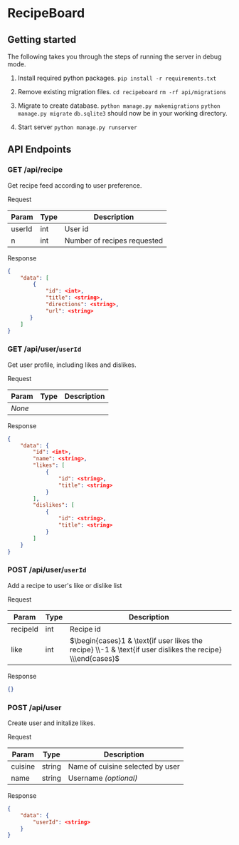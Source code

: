 # RecipeBoard

## Getting started

The following takes you through the steps of running the server in debug mode.

1. Install required python packages.
`pip install -r requirements.txt`

2. Remove existing migration files.
`cd recipeboard`
`rm -rf api/migrations`

3. Migrate to create database.
`python manage.py makemigrations`
`python manage.py migrate`
`db.sqlite3` should now be in your working directory.

4. Start server
`python manage.py runserver`

## API Endpoints

### GET /api/recipe

Get recipe feed according to user preference.

Request

| Param  | Type   | Description                 |
| ------ | ------ | --------------------------- |
| userId | int    | User id                     |
|      n | int    | Number of recipes requested |

Response

```json
{
    "data": [
        {
            "id": <int>,
            "title": <string>,
            "directions": <string>,
            "url": <string>
       }
    ]
}
```

### GET /api/user/`userId`

Get user profile, including likes and dislikes.

Request

| Param  | Type | Description |
| ------ | ---- | ----------- |
| *None* |      |             |

Response

```json
{
    "data": {
        "id": <int>,
        "name": <string>,
        "likes": [
            {
                "id": <string>,
                "title": <string>
            }
        ],
        "dislikes": [
            {
                "id": <string>,
                "title": <string>
            }
        ]
    }
}
```

### POST /api/user/`userId`

Add a recipe to user's like or dislike list

Request

| Param    | Type | Description |
| -------- | ---- |----------- |
| recipeId | int  | Recipe id   |
| like     | int  | $\begin{cases}1 & \text{if user likes the recipe} \\-1 & \text{if user dislikes the recipe} \\\end{cases}$ |

Response

```json
{}
```

### POST /api/user

Create user and initalize likes.

Request

| Param   | Type   | Description                      |
| ------- | ------ | -------------------------------- |
| cuisine | string | Name of cuisine selected by user |
| name    | string | Username *(optional)* |

Response

```json
{
    "data": {
        "userId": <string>
    }
}
```
